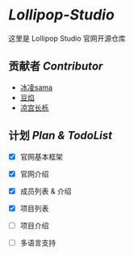 # *Lollipop-Studio*
这里是 Lollipop Studio 官网开源仓库

## 贡献者 *Contributor*
- [冰凌sama](https://lollipop-studio.vercel.app/guide/member/binglingsama.html)
- [豆焰](https://lollipop-studio.vercel.app/guide/member/beanflame.html)
- [凉宫长栎](https://lollipop-studio.vercel.app/guide/member/konara.html)

## 计划 *Plan & TodoList*

- [x] 官网基本框架
- [x] 官网介绍
- [x] 成员列表 & 介绍
- [x] 项目列表
- [ ] 项目介绍
- [ ] 多语言支持

